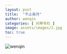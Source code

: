 ```yaml
---
layout: post
title:  "不止斋月"
author: wenqin
categories: [ 问琴专栏 ]
image: assets/images/2.jpg
toc: true
---
```

![wenqin](https://islamtalk.github.io/assets/images/2022-05-01/2.jpg)